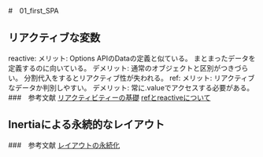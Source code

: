#　01_first_SPA
## リアクティブな変数
reactive:
  メリット:
  Options APIのDataの定義と似ている。
  まとまったデータを定義するのに向いている。
  デメリット:
  通常のオブジェクトと区別がつきづらい。
  分割代入をするとリアクティブ性が失われる。
ref:
  メリット:
  リアクティブなデータか判別しやすい。
  デメリット:
  常に.valueでアクセスする必要がある。
###　参考文献
[リアクティビティーの基礎](https://ja.vuejs.org/guide/essentials/reactivity-fundamentals.html)
[refとreactiveについて](https://zenn.dev/azukiazusa/articles/ref-vs-article)

## Inertiaによる永続的なレイアウト

###　参考文献
[レイアウトの永続化](https://inertiajs.com/pages#persistent-layouts)
